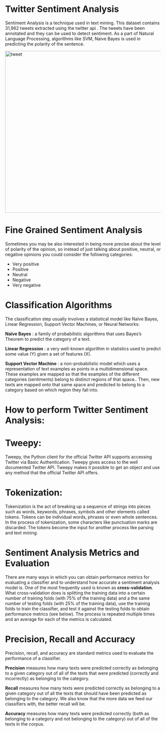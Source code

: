 # Twitter Sentiment Analysis
Sentiment Analysis is a technique used in text mining. This dataset contains 31,962 tweets extracted using the twitter api . The tweets have been annotated  and they can be used to detect sentiment. As a part of Natural Language Processing, algorithms like SVM, Naive Bayes is used in predicting the polarity of the sentence.

<img width="522" alt="tweet" src="https://user-images.githubusercontent.com/55571522/65373129-cfbd3700-dc96-11e9-9136-51a8b596d10f.png">


# Fine Grained Sentiment Analysis
Sometimes you may be also interested in being more precise about the level of polarity of the opinion, so instead of just talking about positive, neutral, or negative opinions you could consider the following categories:

* Very positive
* Positive
* Neutral
* Negative
* Very negative

# Classification Algorithms
The classification step usually involves a statistical model like Naïve Bayes, Linear Regression, Support Vector Machines, or Neural Networks:

**Naïve Bayes** : a family of probabilistic algorithms that uses Bayes’s Theorem to predict the category of a text.

**Linear Regression** : a very well-known algorithm in statistics used to predict some value (Y) given a set of features (X).

**Support Vector Machine** : a non-probabilistic model which uses a representation of text examples as points in a multidimensional space. These examples are mapped so that the examples of the different categories (sentiments) belong to distinct regions of that space.. Then, new texts are mapped onto that same space and predicted to belong to a category based on which region they fall into.


# How to perform Twitter Sentiment Analysis:
# Tweepy: 
Tweepy, the Python client for the official Twitter API supports accessing Twitter via Basic Authentication. Tweepy gives access to       the well documented Twitter API. Tweepy makes it possible to get an object and use any method that the official Twitter API offers. 
# Tokenization:
Tokenization is the act of breaking up a sequence of strings into pieces such as words, keywords, phrases, symbols and other         elements called tokens. Tokens can be individual words, phrases or even whole sentences. In the process of tokenization, some characters  like punctuation marks are discarded. The tokens become the input for another process like parsing and text mining.

# Sentiment Analysis Metrics and Evaluation 
There are many ways in which you can obtain performance metrics for evaluating a classifier and to understand how accurate a sentiment analysis model is. One of the most frequently used is known as **cross-validation**. 
What cross-validation does is splitting the training data into a certain number of training folds (with 75% of the training data) and a the same number of testing folds (with 25% of the training data), use the training folds to train the classifier, and test it against the testing folds to obtain performance metrics (see below). The process is repeated multiple times and an average for each of the metrics is calculated.

# Precision, Recall and Accuracy
Precision, recall, and accuracy are standard metrics used to evaluate the performance of a classifier.

**Precision** measures how many texts were predicted correctly as belonging to a given category out of all of the texts that were predicted (correctly and incorrectly) as belonging to the category.

**Recall** measures how many texts were predicted correctly as belonging to a given category out of all the texts that should have been predicted as belonging to the category. We also know that the more data we feed our classifiers with, the better recall will be.

**Accuracy** measures how many texts were predicted correctly (both as belonging to a category and not belonging to the category) out of all of the texts in the corpus.
    
